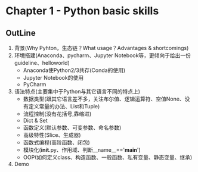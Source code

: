 # Chapter 1 - Python basic skills

## OutLine
1. 背景(Why Pyhton，生态链？What usage？Advantages & shortcomings)
2. 环境搭建(Anaconda、pycharm、Jupyter Notebook等，更倾向于给出一份guideline、helloworld)
	- Anaconda使Python2/3共存(Conda的使用)
	- Jupyter Notebook的使用
	- PyCharm
3. 语法特点(主要集中于Python与其它语言不同的特点上)
	- 数据类型(跟其它语言差不多，关注布尔值、逻辑运算符、空值None、没有定义常量的办法、List和Tuple)
	- 流程控制(没有花括号,靠缩进)
	- Dict & Set
	- 函数定义(默认参数、可变参数、命名参数)
	- 高级特性(Slice、生成器)
	- 函数式编程(高阶函数、闭包)
	- 模块化(__init__.py、作用域、判断__name__=='__main__')
	- OOP(如何定义class、构造函数、一般函数、私有变量、静态变量、继承)
4. Demo
